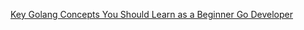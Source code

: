 
[Key Golang Concepts You Should Learn as a Beginner Go Developer](https://www.freecodecamp.org/news/key-golang-concepts-for-beginner-go-devs/)
